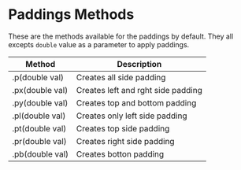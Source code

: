 # Paddings Methods

These are the methods available for the paddings by default. They all excepts `double` value as a parameter to apply paddings.

| Method          | Description                        |
| --------------- | ---------------------------------- |
| .p(double val)  | Creates all side padding           |
| .px(double val) | Creates left and rght side padding |
| .py(double val) | Creates top and bottom padding     |
| .pl(double val) | Creates only left side padding     |
| .pt(double val) | Creates top side padding           |
| .pr(double val) | Creates right side padding         |
| .pb(double val) | Creates botton padding             |

